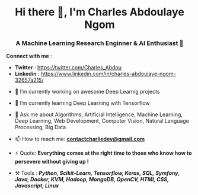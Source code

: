<h1 align="center"> Hi there 👋, I'm Charles Abdoulaye Ngom </h1>


<h3 align="center"> A Machine Learning Research Enginner & AI Enthusiast 🙂 </h3>

**Connect with me** : 
* **Twitter** : https://twitter.com/Charles_Abdou
* **Linkedin** : https://www.linkedin.com/in/charles-abdoulaye-ngom-32657a215/

- 🔭 I’m currently working on awesome Deep Learnig projects
- 🌱 I’m currently learning Deep Learning with Tensorflow
- 💬 Ask me about Algorithms, Artificial Intelligence, Machine Learning, Deep Learning, Web Development, Computer Vision, Natural Language Processing, Big Data

- 📫 How to reach me: **contactcharliedev@gmail.com**

- ⚡ Quote: **Everything comes at the right time to those who know how to persevere without giving up !**

- ⚒️ Tools :  ***Python, Scikit-Learn, Tensorflow, Keras, SQL, Symfony, Java, Docker, KVM, Hadoop, MongoDB, OpenCV, HTMl, CSS, Javascript, Linux***



